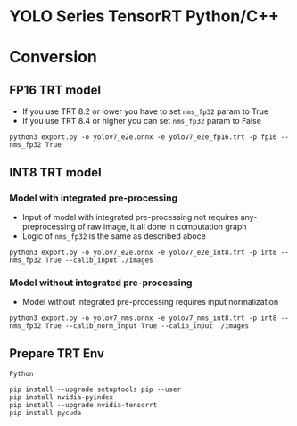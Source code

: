 # YOLO Series TensorRT Python/C++ 

# Conversion

## FP16 TRT model
- If you use TRT 8.2 or lower you have to set `nms_fp32` param to True
- If you use TRT 8.4 or higher you can set `nms_fp32` param to False
```
python3 export.py -o yolov7_e2e.onnx -e yolov7_e2e_fp16.trt -p fp16 --nms_fp32 True
```
## INT8 TRT model
### Model with integrated pre-processing
- Input of model with integrated pre-processing not requires any-preprocessing of raw image, it all done in computation graph
- Logic of `nms_fp32` is the same as described aboce
```
python3 export.py -o yolov7_e2e.onnx -e yolov7_e2e_int8.trt -p int8 --nms_fp32 True --calib_input ./images
```
### Model without integrated pre-processing
- Model without integrated pre-processing requires input normalization
```
python3 export.py -o yolov7_nms.onnx -e yolov7_nms_int8.trt -p int8 --nms_fp32 True --calib_norm_input True --calib_input ./images
```

##  Prepare TRT Env 
`Python`
```
pip install --upgrade setuptools pip --user
pip install nvidia-pyindex
pip install --upgrade nvidia-tensorrt
pip install pycuda
```